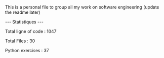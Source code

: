 This is a personal file to group all my work on software engineering (update the readme later)

--- Statistiques ---

Total ligne of code : 1047

Total Files : 30 

Python exercises : 37
